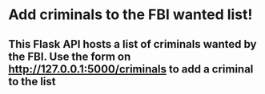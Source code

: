 # Add criminals to the FBI wanted list!

## This Flask API hosts a list of criminals wanted by the FBI. Use the form on http://127.0.0.1:5000/criminals to add a criminal to the list
